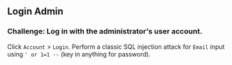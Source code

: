 ## Login Admin

### Challenge: Log in with the administrator's user account.

Click `Account` > `Login`. Perform a classic SQL injection attack for `Email` input using `' or 1=1 --` (key in anything for password).
